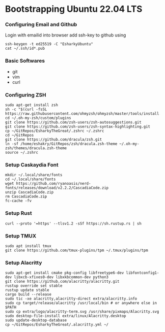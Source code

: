 # Bootstrapping Ubuntu 22.04 LTS

### Configuring Email and Github
Login with emailid into browser
add ssh-key to github using
```
ssh-keygen -t ed25519 -C "EsharkyUbuntu"
cat ~/.ssh/id*.pub
```

### Basic Softwares
- git
- vim
- curl

### Configuring ZSH
```
sudo apt-get install zsh
sh -c "$(curl -fsSL https://raw.githubusercontent.com/ohmyzsh/ohmyzsh/master/tools/install.sh)"
cd ~/.oh-my-zsh/custom/plugins
git clone https://github.com/zsh-users/zsh-autosuggestions.git
git clone https://github.com/zsh-users/zsh-syntax-highlighting.git
cp ~/GitRepos/EsharkyTheGreat/.zshrc ~/.zshrc 
cd ~/GitRepos
git clone https://github.com/dracula/zsh.git
ln -sf /home/eshakry/GitRepos/zsh/dracula.zsh-theme ~/.oh-my-zsh/themes/dracula.zsh-theme
source ~/.zshrc
```

### Setup Caskaydia Font
```
mkdir ~/.local/share/fonts
cd ~/.local/share/fonts
wget https://github.com/ryanoasis/nerd-fonts/releases/download/v2.2.2/CascadiaCode.zip
unzip CascadiaCode.zip
rm CascadiaCode.zip
fc-cache -fv
```

### Setup Rust
```
curl --proto '=https' --tlsv1.2 -sSf https://sh.rustup.rs | sh
```

### Setup TMUX
```
sudo apt install tmux
git clone https://github.com/tmux-plugins/tpm ~/.tmux/plugins/tpm
```

### Setup Alacritty
```
sudo apt-get install cmake pkg-config libfreetype6-dev libfontconfig1-dev libxcb-xfixes0-dev libxkbcommon-dev python3
git clone https://github.com/alacritty/alacritty.git
rustup override set stable
rustup update stable
cargo build --release
sudo tic -xe alacritty,alacritty-direct extra/alacritty.info
sudo cp target/release/alacritty /usr/local/bin # or anywhere else in $PATH
sudo cp extra/logo/alacritty-term.svg /usr/share/pixmaps/Alacritty.svg
sudo desktop-file-install extra/linux/Alacritty.desktop
sudo update-desktop-database
cp ~/GitRepos/EsharkyTheGreat/.alacritty.yml ~/
```

